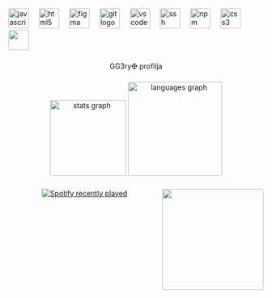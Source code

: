 <div align="left">
  <img src="https://cdn.jsdelivr.net/gh/devicons/devicon/icons/javascript/javascript-original.svg" height="40" alt="javascript logo"  />
  <img width="12" />
  <img src="https://cdn.jsdelivr.net/gh/devicons/devicon/icons/html5/html5-original.svg" height="40" alt="html5 logo"  />
  <img width="12" />
  <img src="https://cdn.jsdelivr.net/gh/devicons/devicon/icons/figma/figma-original.svg" height="40" alt="figma logo"  />
  <img width="12" />
  <img src="https://cdn.jsdelivr.net/gh/devicons/devicon/icons/git/git-original.svg" height="40" alt="git logo"  />
  <img width="12" />
  <img src="https://cdn.jsdelivr.net/gh/devicons/devicon/icons/vscode/vscode-original.svg" height="40" alt="vscode logo"  />
  <img width="12" />
  <img src="https://cdn.jsdelivr.net/gh/devicons/devicon/icons/ssh/ssh-original.svg" height="40" alt="ssh logo"  />
  <img width="12" />
  <img src="https://cdn.jsdelivr.net/gh/devicons/devicon/icons/npm/npm-original-wordmark.svg" height="40" alt="npm logo"  />
  <img width="12" />
  <img src="https://cdn.jsdelivr.net/gh/devicons/devicon/icons/css3/css3-original.svg" height="40" alt="css3 logo"  />
  <img width='12' />
  <img src='https://cdn.jsdelivr.net/gh/devicon/icons/python/python-original.svg' height='40'>
</div>

###

<p align="center">GG3ry✠ profilja</p>

###

<div align="center">
  <img src="https://github-readme-stats.vercel.app/api?username=gg3ry&hide_title=false&hide_rank=false&show_icons=true&include_all_commits=true&count_private=true&disable_animations=false&theme=dracula&locale=en&hide_border=false&order=1" height="150" alt="stats graph"  />
  <img src="https://github-readme-stats.vercel.app/api/top-langs?username=gg3ry&locale=en&hide_title=false&layout=compact&card_width=320&langs_count=12&theme=dracula&hide_border=false&order=2" height="186" alt="languages graph"  />
</div>

###

<img align="right" height="200" src="https://media.tenor.com/Z_Ah8rkdZ4YAAAAC/walking-code.gif"  />

###

<div align="center">
  <a href="https://open.spotify.com/user/31v5jg63knvvndihvwbqq6zxgjx4">
    <img src="https://spotify-recently-played-readme.vercel.app/api?user=31v5jg63knvvndihvwbqq6zxgjx4&count=5" alt="Spotify recently played"  />
  </a>
</div>

###
